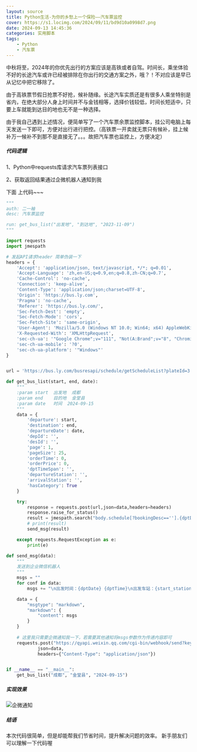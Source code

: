 ```yaml
---
layout: source
title: Python生活-为你的乡愁上一个保险——汽车票监控
cover: https://s1.locimg.com/2024/09/11/bd9d10a0998d7.png
date: 2024-09-13 14:45:36
categories: 实用脚本
tags: 
    - Python
    - 汽车票
---
```


中秋将至，2024年的你优先出行的方案应该是高铁或者自驾。时间长，乘坐体验不好的长途汽车或许已经被排除在你出行的交通方案之外，哦？！不对应该是早已从记忆中把它移除了。

由于高铁票节假日抢票不好抢，候补随缘。长途汽车实质还是有很多人乘坐特别是省内，在绝大部分人身上时间并不与金钱相等，选择价钱较低，时间长短适中，只要上车就能到达目的地也无不是一种选择。

由于我自己遇到上述情况，便简单写了一个汽车票余票监控脚本，挂公司电脑上每天发送一下即可，方便对出行进行把控。（高铁票一开卖就无票只有候补，挂上候补万一候补不到那不是直接无了。。。故把汽车票也监控上，方便决定）

##### 代码逻辑
1、Python中requests库请求汽车票列表接口

2、获取返回结果通过企微机器人通知到我

下面 上代码~~~

```python
"""
auth: 二一袖
desc: 汽车票监控

run: get_bus_list("出发地", "到达地", "2023-11-09")
"""

import requests
import jmespath

# 发起API请求header 简单伪装一下
headers = {
    'Accept': 'application/json, text/javascript, */*; q=0.01',
    'Accept-Language': 'zh,en-US;q=0.9,en;q=0.8,zh-CN;q=0.7',
    'Cache-Control': 'no-cache',
    'Connection': 'keep-alive',
    'Content-Type': 'application/json;charset=UTF-8',
    'Origin': 'https://bus.ly.com',
    'Pragma': 'no-cache',
    'Referer': 'https://bus.ly.com/',
    'Sec-Fetch-Dest': 'empty',
    'Sec-Fetch-Mode': 'cors',
    'Sec-Fetch-Site': 'same-origin',
    'User-Agent': 'Mozilla/5.0 (Windows NT 10.0; Win64; x64) AppleWebKit/537.36 (KHTML, like Gecko) Chrome/111.0.0.0 Safari/537.36',
    'X-Requested-With': 'XMLHttpRequest',
    'sec-ch-ua': '"Google Chrome";v="111", "Not(A:Brand";v="8", "Chromium";v="111"',
    'sec-ch-ua-mobile': '?0',
    'sec-ch-ua-platform': '"Windows"'
}


url = 'https://bus.ly.com/busresapi/schedule/getScheduleList?plateId=3'

def get_bus_list(start, end, date):
    """
    :param start  出发地  成都
    :param end    目的地  金堂县
    :param date   时间  2024-09-15
    """
    data = {
        'departure': start,
        'destination': end,
        'departureDate': date,
        'depId': '',
        'desId': '',
        'page': 1,
        'pageSize': 25,
        'orderTime': 0,
        'orderPrice': 0,
        'dptTimeSpan': '',
        'departureStation': '',
        'arrivalStation': '',
        'hasCategory': True
    }

    try:
        response = requests.post(url,json=data,headers=headers)
        response.raise_for_status()
        result = jmespath.search("body.schedule[?bookingDesc==''].{dptDate:dptDate,dptTime:dptTime,start_station:dptStation,end_station:arrStation,bus_type:coachType,ticketPrice:ticketPrice,ticketLeft:ticketLeft}",response.json())
        # print(result)
        send_msg(result)

    except requests.RequestException as e:
        print(e)

def send_msg(data):
    """
    发送到企业微信机器人
    """
    msgs = ""
    for conf in data:
        msgs += "\n出发时间：{dptDate} {dptTime}\n出发车站：{start_station}\n到达车站：{end_station}\n车型：{bus_type}\n票价：{ticketPrice}\n剩余车票：<font color=\"warning\">{ticketLeft}</font>\n ".format(**conf)

    data = {
        "msgtype": "markdown",
        "markdown": {
            "content": msgs
        }
    }
    
    # 这里我只需要企微通知我一下，若需要其他通知将msgs参数作为传递内容即可
    requests.post("https://qyapi.weixin.qq.com/cgi-bin/webhook/send?key={企微机器人key}",
            json=data,
            headers={"Content-Type": "application/json"})


if __name__ == "__main__":
    get_bus_list("成都", "金堂县", "2024-09-15")
```

##### 实现效果
![企微通知](https://s1.locimg.com/2024/09/13/f3d103cfaac0d.png)


##### 结语

本次代码很简单，但是却能帮我们节省时间，提升解决问题的效率。 新手朋友们可以理解一下代码喔